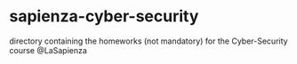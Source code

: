 # sapienza-cyber-security
directory containing the homeworks (not mandatory) for the Cyber-Security course @LaSapienza
